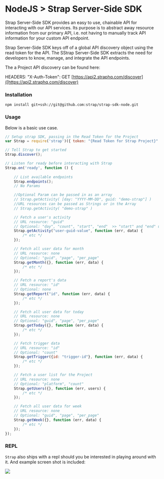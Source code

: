 # NodeJS > Strap Server-Side SDK 

Strap Server-Side SDK provides an easy to use, chainable API for interacting with our
API services.  Its purpose is to abstract away resource information from
our primary API, i.e. not having to manually track API information for
your custom API endpoint.

Strap Server-Side SDK keys off of a global API discovery object using the read token for the API. 
The SStrap Server-Side SDK extracts the need for developers to know, manage, and integrate the API endpoints.

The a Project API discovery can be found here:

HEADERS: "X-Auth-Token": 
GET [https://api2.straphq.com/discover]([https://api2.straphq.com/discover)

### Installation

```
npm install git+ssh://git@github.com:strap/strap-sdk-node.git
```

### Usage

Below is a basic use case.

```javascript
// Setup strap SDK, passing in the Read Token for the Project
var Strap = require('strap')({ token: "{Read Token for Strap Project}" });

// Tell Strap to get started
Strap.discover();

// Listen for ready before interacting with Strap
Strap.on('ready', function () {
    
	// List available endpoints
    Strap.endpoints();
    // No Params

    //Optional Param can be passed in as an array
    // Strap.getActivity( [day: "YYYY-MM-DD", guid: "demo-strap"] )
    //URL resources can be passed as Strings or in the Array
    // Strap.getActivity( "demo-strap" )

    // Fetch a user's activity
    // URL resource: "guid"
    // Optional: "day", "count", "start", "end"  >> "start" and "end" use "YYYY-MM-DD" format
    Strap.getActivity("user-guid-value", function (err, data) {
        /* etc */
    });

    // Fetch all user data for month
    // URL resource: none
    // Optional: "guid", "page", "per_page"
    Strap.getMonth({}, function (err, data) {
        /* etc */
    });

    // Fetch a report's data
    // URL resource: "id"
    // Optional: none
    Strap.getReport("id", function (err, data) {
        /* etc */
    });

    // Fetch all user data for today
    // URL resource: none
    // Optional: "guid", "page", "per_page"
    Strap.getToday({}, function (err, data) {
        /* etc */
    });

    // Fetch trigger data
    // URL resource: "id"
    // Optional: "count"
    Strap.getTrigger({id: "trigger-id"}, function (err, data) {
        /* etc */
    });

    // Fetch a user list for the Project
    // URL resource: none
    // Optional: "platform", "count"
    Strap.getUsers({}, function (err, users) {
        /* etc */
    });

    // Fetch all user data for week
    // URL resource: none
    // Optional: "guid", "page", "per_page"
    Strap.getWeek({}, function (err, data) {
        /* etc */
    });
});
```

### REPL

`Strap` also ships with a repl should you be interested in playing around with it.  And example screen shot is included:

![](https://s3.amazonaws.com/f.cl.ly/items/3C2w2J0g093D0i3S3Z20/Image%202015-03-11%20at%2011.45.16%20AM.png)
